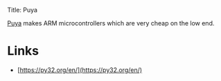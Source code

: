 Title: Puya

[Puya](https://www.puyasemi.com/en/) makes ARM microcontrollers which are very cheap on the low end.

# Links

* [https://py32.org/en/](https://py32.org/en/)
